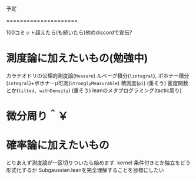 予定

=====================

100コミット超えたら(も続いたら)他のdiscordで宣伝?

# 測度論に加えたいもの(勉強中)
カラテオドリの公理的測度論(`Measure`)
ルベーグ積分(`lintegral`), ボホナー積分(`integral`)+ボホナー$\mu$可測(`StronglyMeasurable`)
積測度(`pi`) (重そう)
密度関数とか(`tilted, withDensity`) (重そう)
leanのメタプログラミング(tactic周り)

# 微分周り＾￥

# 確率論に加えたいもの
とりあえず測度論が一区切りついたら始めます.
kernel
条件付きとか独立をどう形式化するか
Subgaussian.leanを完全理解することを目標にしたい
